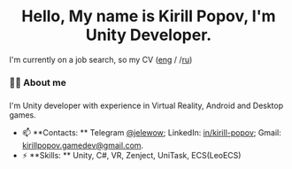 <h1 align="center">Hello, My name is Kirill Popov, I'm Unity Developer.</h1>

I'm currently on a job search, so my CV (<a href="https://drive.google.com/file/d/1lgbdvHjT1pJg362M4SHYuXIH0kgBp_56/view?usp=sharing">eng</a> / /<a href="https://drive.google.com/file/d/1cxlnxyN9rDeBFB-dP0rEF5xYKL4iDF2t/view?usp=sharing">ru</a>)

<h3 align="left">👩‍💻  About me</h3>

###

<p align="left">I'm Unity developer with experience in Virtual Reality, Android and Desktop games.</p>

- 📫 **Contacts: ** Telegram <a href="https://t.me/jelewow">@jelewow</a>; LinkedIn: <a href="https://www.linkedin.com/in/kirill-popov-gamedev//">in/kirill-popov</a>; Gmail: kirillpopov.gamedev@gmail.com.
- ⚡ **Skills: ** Unity, C#, VR, Zenject, UniTask, ECS(LeoECS)
<!--
<!--
**Jelewow/jelewow** is a ✨ _special_ ✨ repository because its `README.md` (this file) appears on your GitHub profile.

Here are some ideas to get you started:

- 🔭 I’m currently working on ...
- 🌱 I’m currently learning ...
- 👯 I’m looking to collaborate on ...
- 🤔 I’m looking for help with ...
- 💬 Ask me about ...
- 📫 How to reach me: ...
- 😄 Pronouns: ...
- ⚡ Fun fact: ...
-->
